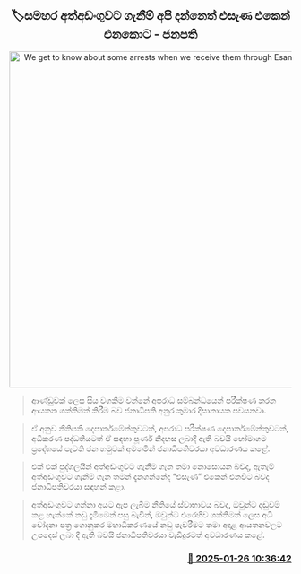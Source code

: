 <p align='center'><b><h2 align='center' title='We get to know about some arrests when we receive them through Esana - President'>🏷සමහර අත්අඩංගුවට ගැනීම් අපි දන්නෙත් එසැණ එකෙන් එනකොට - ජනපති</h2></b></p>
<p align='center'><img src='https://helakuru.sgp1.cdn.digitaloceanspaces.com/esana/images/lib/anura-president-homagama-nn.jpg' width='600' alt='We get to know about some arrests when we receive them through Esana - President'></p>

> ආණ්ඩුවක් ලෙස සිය වගකීම වන්නේ අපරාධ සම්බන්ධයෙන් පරීක්ෂණ කරන ආයතන ශක්තිමත් කිරීම බව ජනාධිපති අනුර කුමාර දිසානායක පවසනවා.

> ඒ අනුව නීතිපති දෙපාර්තමේන්තුවටත්, අපරාධ පරීක්ෂණ දෙපාර්තමේන්තුවටත්, අධිකරණ පද්ධතියටත් ඒ සඳහා පූර්ණ නිදහස ලබාදී ඇති බවයි හෝමාගම ප්‍රදේශයේ පැවති ජන හමුවක් අමතමින් ජනාධිපතිවරයා අවධාරණය කළේ.

> එක් එක් පුද්ගලයින් අත්අඩංගුවට ගැනීම ගැන තමා නොසොයන බවද, ඇතැම් අත්අඩංගුවට ගැනීම් ගැන තමන් දැනගන්නේද “එසැණ” එකෙන් එනවිට බවද ජනාධිපතිවරයා සඳහන් කළා.

> අත්අඩංගුවට ගන්නා අයට ඇප ලැබීම නීතියේ ස්වාභාවය බවද, ඔවුන්⁣ට දඬුවම් කළ හැක්කේ නඩු දැමීමෙන් පසු බැවින්, ඔවුන්⁣ට එරෙහිව ශක්තිමත් ලෙස අධි චෝදනා පත්‍ර ගොනුකර මහාධිකරණයේ නඩු පැවරීමට තමා අදාළ ආයතනවලට උපදෙස් ලබා දී ඇති බවයි ජනාධිපතිවරයා වැඩිදුරටත් අවධාරණය කළේ.



<h3 align='right'><a href='https://www.helakuru.lk/esana/p/106892/'>📅 2025-01-26 10:36:42</a></h3>
